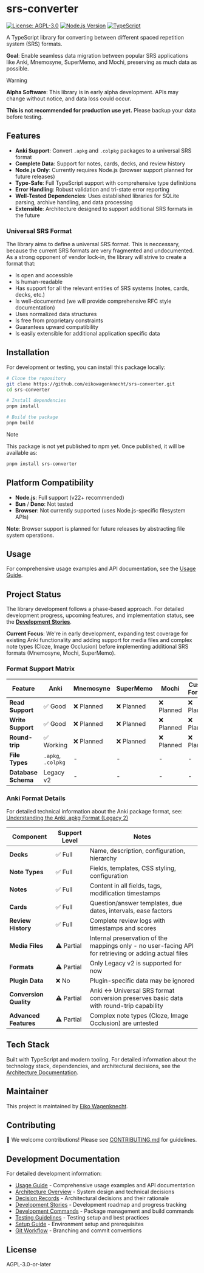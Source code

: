 # srs-converter

[![License: AGPL-3.0](https://img.shields.io/badge/License-AGPL%203.0-blue.svg)](https://opensource.org/licenses/AGPL-3.0)
[![Node.js Version](https://img.shields.io/badge/Node.js-22%2B-green)](https://nodejs.org/)
[![TypeScript](https://img.shields.io/badge/TypeScript-5.9-blue)](https://www.typescriptlang.org/)

A TypeScript library for converting between different spaced repetition system (SRS) formats.

**Goal**: Enable seamless data migration between popular SRS applications like Anki, Mnemosyne, SuperMemo, and Mochi, preserving as much data as possible.

> [!warning]
> **Alpha Software**: This library is in early alpha development.
> APIs may change without notice, and data loss could occur.
>
> **This is not recommended for production use yet.**
> Please backup your data before testing.

## Features

- **Anki Support**: Convert `.apkg` and `.colpkg` packages to a universal SRS format
- **Complete Data**: Support for notes, cards, decks, and review history
- **Node.js Only**: Currently requires Node.js (browser support planned for future releases)
- **Type-Safe**: Full TypeScript support with comprehensive type definitions
- **Error Handling**: Robust validation and tri-state error reporting
- **Well-Tested Dependencies**: Uses established libraries for SQLite parsing, archive handling, and data processing
- **Extensible**: Architecture designed to support additional SRS formats in the future

### Universal SRS Format

The library aims to define a universal SRS format.
This is neccessary, because the current SRS formats are very fragmented and undocumented.
As a strong opponent of vendor lock-in, the library will strive to create a format that:

- Is open and accessible
- Is human-readable
- Has support for all the relevant entities of SRS systems (notes, cards, decks, etc.)
- Is well-documented (we will provide comprehensive RFC style documentation)
- Uses normalized data structures
- Is free from proprietary constraints
- Guarantees upward compatibility
- Is easily extensible for additional application specific data

## Installation

For development or testing, you can install this package locally:

```bash
# Clone the repository
git clone https://github.com/eikowagenknecht/srs-converter.git
cd srs-converter

# Install dependencies
pnpm install

# Build the package
pnpm build
```

> [!note]
> This package is not yet published to npm yet.
> Once published, it will be available as:
>
> ```bash
> pnpm install srs-converter
> ```

## Platform Compatibility

- **Node.js**: Full support (v22+ recommended)
- **Bun** / **Deno**: Not tested
- **Browser**: Not currently supported (uses Node.js-specific filesystem APIs)

**Note**: Browser support is planned for future releases by abstracting file system operations.

## Usage

For comprehensive usage examples and API documentation, see the [Usage Guide](docs/README.usage.md).

## Project Status

The library development follows a phase-based approach. For detailed development progress, upcoming features, and implementation status, see the [**Development Stories**](docs/stories/README.md).

**Current Focus**: We're in early development, expanding test coverage for existing Anki functionality and adding support for media files and complex note types (Cloze, Image Occlusion) before implementing additional SRS formats (Mnemosyne, Mochi, SuperMemo).

### Format Support Matrix

| Feature | Anki | Mnemosyne | SuperMemo | Mochi | Custom Formats |
|---------|------|-----------|-----------|-------|----------------|
| **Read Support** | ✅ Good | ❌ Planned | ❌ Planned | ❌ Planned | ❌ Planned |
| **Write Support** | ✅ Good | ❌ Planned | ❌ Planned | ❌ Planned | ❌ Planned |
| **Round-trip** | ✅ Working | ❌ Planned | ❌ Planned | ❌ Planned | ❌ Planned |
| **File Types** | `.apkg`, `.colpkg` | - | - | - | - |
| **Database Schema** | Legacy v2 | - | - | - | - |

### Anki Format Details

For detailed technical information about the Anki package format, see: [Understanding the Anki .apkg Format (Legacy 2)](https://eikowagenknecht.de/posts/understanding-the-anki-apkg-format-legacy-2/)

| Component | Support Level | Notes |
|-----------|---------------|-------|
| **Decks** | ✅ Full | Name, description, configuration, hierarchy |
| **Note Types** | ✅ Full | Fields, templates, CSS styling, configuration |
| **Notes** | ✅ Full | Content in all fields, tags, modification timestamps |
| **Cards** | ✅ Full | Question/answer templates, due dates, intervals, ease factors |
| **Review History** | ✅ Full | Complete review logs with timestamps and scores |
| **Media Files** | ⚠️ Partial | Internal preservation of the mappings only - no user-facing API for retrieving or adding actual files |
| **Formats** | ⚠️ Partial | Only Legacy v2 is supported for now |
| **Plugin Data** | ❌ No | Plugin-specific data may be ignored |
| **Conversion Quality** | ⚠️ Partial | Anki ↔ Universal SRS format conversion preserves basic data with round-trip capability |
| **Advanced Features** | ⚠️ Partial | Complex note types (Cloze, Image Occlusion) are untested |

## Tech Stack

Built with TypeScript and modern tooling. For detailed information about the technology stack, dependencies, and architectural decisions, see the [Architecture Documentation](docs/README.architecture.md).

## Maintainer

This project is maintained by [Eiko Wagenknecht](https://eikowagenknecht.de).

## Contributing

🚀 We welcome contributions! Please see [CONTRIBUTING.md](CONTRIBUTING.md) for guidelines.

## Development Documentation

For detailed development information:

- [Usage Guide](docs/README.usage.md) - Comprehensive usage examples and API documentation
- [Architecture Overview](docs/README.architecture.md) - System design and technical decisions
- [Decision Records](docs/decisions/README.md) - Architectural decisions and their rationale
- [Development Stories](docs/stories/README.md) - Development roadmap and progress tracking
- [Development Commands](docs/README.commands.md) - Package management and build commands
- [Testing Guidelines](docs/README.testing.md) - Testing setup and best practices  
- [Setup Guide](docs/README.setup.md) - Environment setup and prerequisites
- [Git Workflow](docs/README.git.md) - Branching and commit conventions

## License

AGPL-3.0-or-later

